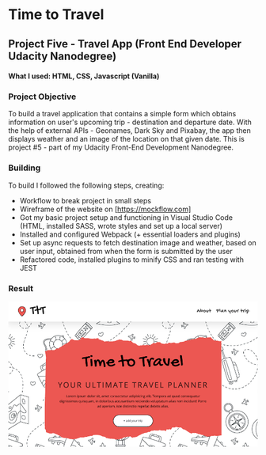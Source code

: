 # Time to Travel 

## Project Five - Travel App (Front End Developer Udacity Nanodegree)
#### What I used: HTML, CSS, Javascript (Vanilla)

### Project Objective
To build a travel application that contains a simple form which obtains information on user's upcoming trip - destination and departure date. With the help of external APIs - Geonames, Dark Sky and Pixabay, the app then displays weather and an image of the location on that given date. This is project #5 - part of my Udacity Front-End Development Nanodegree.

### Building
To build I followed the following steps, creating: 

* Workflow to break project in small steps
* Wireframe of the website on [https://mockflow.com]
* Got my basic project setup and functioning in Visual Studio Code (HTML, installed SASS, wrote styles and set up a local server)
* Installed and configured Webpack (+ essential loaders and plugins)
* Set up async requests to fetch destination image and weather, based on user input, obtained from when the form is submitted by the user
* Refactored code, installed plugins to minify CSS and ran testing with JEST 

### Result 
![About Page](https://github.com/tem-nik/Project-Previews/blob/master/Time-to-Travel(about).png)
